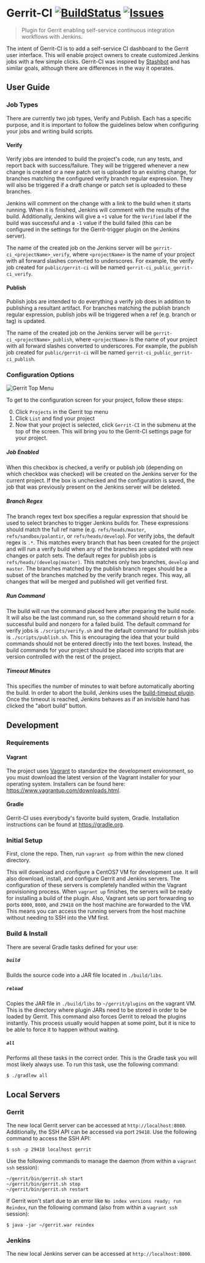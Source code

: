 # Gerrit-CI [![BuildStatus](http://img.shields.io/travis/palantir/gerrit-ci.svg?style=flat)](https://travis-ci.org/palantir/gerrit-ci) [![Issues](http://img.shields.io/github/issues/palantir/gerrit-ci.svg?style=flat)](https://github.com/palantir/gerrit-ci/issues)

> Plugin for Gerrit enabling self-service continuous integration workflows with Jenkins.

The intent of Gerrit-CI is to add a self-service CI dashboard to the Gerrit user interface. This
will enable project owners to create customized Jenkins jobs with a few simple clicks. Gerrit-CI was
inspired by [Stashbot](https://github.com/palantir/stashbot) and has similar goals, although there
are differences in the way it operates.

## User Guide

### Job Types

There are currently two job types, Verify and Publish. Each has a specific purpose, and it is
important to follow the guidelines below when configuring your jobs and writing build scripts.

#### Verify

Verify jobs are intended to build the project's code, run any tests, and report back with
success/failure. They will be triggered whenever a new change is created or a new patch set is
uploaded to an existing change, for branches matching the configured verify branch regular
expression. They will also be triggered if a draft change or patch set is uploaded to these
branches.

Jenkins will comment on the change with a link to the build when it starts running. When it is
finished, Jenkins will comment with the results of the build. Additionally, Jenkins will give a
`+1` value for the `Verified` label if the build was successful and a `-1` value if the build
failed (this can be configured in the settings for the Gerrit-trigger plugin on the Jenkins server).

The name of the created job on the Jenkins server will be `gerrit-ci_<projectName>_verify`, where
`<projectName>` is the name of your project with all forward slashes converted to underscores. For
example, the verify job created for `public/gerrit-ci` will be named
`gerrit-ci_public_gerrit-ci_verify`.

#### Publish

Publish jobs are intended to do everything a verify job does in addition to publishing a resultant
artifact. For branches matching the publish branch regular expression, publish jobs will be
triggered when a ref (e.g. branch or tag) is updated.

The name of the created job on the Jenkins server will be `gerrit-ci_<projectName>_publish`, where
`<projectName>` is the name of your project with all forward slashes converted to underscores. For
example, the publish job created for `public/gerrit-ci` will be named
`gerrit-ci_public_gerrit-ci_publish`.

### Configuration Options

![Gerrit Top Menu](https://cloud.githubusercontent.com/assets/1930963/8972296/90febe3c-360d-11e5-8bcc-8c8ca4ba54cd.png)

To get to the configuration screen for your project, follow these steps:

0. Click `Projects` in the Gerrit top menu
0. Click `List` and find your project
0. Now that your project is selected, click `Gerrit-CI` in the submenu at the top of the screen.
This will bring you to the Gerrit-CI settings page for your project.

##### Job Enabled

When this checkbox is checked, a verify or publish job (depending on which checkbox was checked)
will be created on the Jenkins server for the current project. If the box is unchecked and the
configuration is saved, the job that was previously present on the Jenkins server will be deleted.

##### Branch Regex

The branch regex text box specifies a regular expression that should be used to select branches to
trigger Jenkins builds for. These expressions should match the full ref name (e.g.
`refs/heads/master`, `refs/sandbox/palantir`, or `refs/heads/develop`). For verify jobs, the default
regex is `.*`. This matches every branch that has been created for the project and will run a
verify build when any of the branches are updated with new changes or patch sets. The default regex
for publish jobs is `refs/heads/(develop|master)`. This matches only two branches, `develop` and
`master`. The branches matched by the publish branch regex should be a subset of the branches
matched by the verify branch regex. This way, all changes that will be merged and published will
get verified first.

##### Run Command

The build will run the command placed here after preparing the build node. It will also be the
last command run, so the command should return `0` for a successful build and nonzero for a failed
build. The default command for verify jobs is `./scripts/verify.sh` and the default command for
publish jobs is `./scripts/publish.sh`. This is encouraging the idea that your build commands
should not be entered directly into the text boxes. Instead, the build commands for your project
should be placed into scripts that are version controlled with the rest of the project.

##### Timeout Minutes

This specifies the number of minutes to wait before automatically aborting the build. In order to
abort the build, Jenkins uses the [build-timeout plugin](https://wiki.jenkins-ci.org/display/JENKINS/Build-timeout+Plugin).
Once the timeout is reached, Jenkins behaves as if an invisible hand has clicked the "abort build" button.

## Development

### Requirements

#### Vagrant

The project uses [Vagrant](https://www.vagrantup.com) to standardize the development environment,
so you must download the latest version of the Vagrant installer for your operating system.
Installers can be found here: https://www.vagrantup.com/downloads.html.

#### Gradle

Gerrit-CI uses everybody's favorite build system, Gradle. Installation instructions can be found
at https://gradle.org.

### Initial Setup

First, clone the repo. Then, run `vagrant up` from within the new cloned directory.

This will download and configure a CentOS7 VM for development use. It will also download, install,
and configure Gerrit and Jenkins servers. The configuration of these servers is completely handled
within the Vagrant provisioning process. When `vagrant up` finishes, the servers will be ready for
installing a build of the plugin. Also, Vagrant sets up port forwarding so ports `8000`, `8080`, 
and `29418` on the host machine are forwarded to the VM. This means you can access the running 
servers from the host machine without needing to SSH into the VM first.

### Build & Install

There are several Gradle tasks defined for your use:

##### `build`

Builds the source code into a JAR file located in `./build/libs`.

##### `reload`

Copies the JAR file in `./build/libs` to `~/gerrit/plugins` on the vagrant VM. This is the
directory where plugin JARs need to be stored in order to be loaded by Gerrit. This command also
forces Gerrit to reload the plugins instantly. This process usually would happen at some point, but
it is nice to be able to force it to happen without waiting.

##### `all`

Performs all these tasks in the correct order. This is the Gradle task you will most likely always
use. To run this task, use the following command:

```
$ ./gradlew all
```

## Local Servers

### Gerrit

The new local Gerrit server can be accessed at `http://localhost:8080`. Additionally, the SSH API
can be accessed via port `29418`. Use the following command to access the SSH API:

```
$ ssh -p 29418 localhost gerrit
```

Use the following commands to manage the daemon (from within a `vagrant ssh` session):

```
~/gerrit/bin/gerrit.sh start
~/gerrit/bin/gerrit.sh stop
~/gerrit/bin/gerrit.sh restart
```

If Gerrit won't start due to an error like `No index versions ready; run Reindex`, run the
following command (also from within a `vagrant ssh` session):

```
$ java -jar ~/gerrit.war reindex
```

### Jenkins

The new local Jenkins server can be accessed at `http://localhost:8000`.
